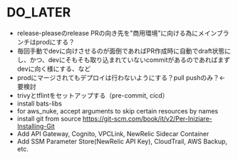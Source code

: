 # DO_LATER

- release-pleaseのrelease PRの向き先を"商用環境"に向ける為にメインブランチはprodにする？
- 毎回手動でdevに向けさせるのが面倒であればPR作成時に自動でdraft状態にし、かつ、devにそもそも取り込まれていないcommitがあるのであればまずdevに向く様にする、など
- prodにマージされてもデプロイは行わないようにする？pull pushのみ？←要検討
- trivyとtflintをセットアップする（pre-commit, cicd）
- install bats-libs
- for aws_nuke, accept arguments to skip certain resources by names
- install git from source <https://git-scm.com/book/it/v2/Per-Iniziare-Installing-Git>
- Add API Gateway, Cognito, VPCLink, NewRelic Sidecar Container
- Add SSM Parameter Store(NewRelic API Key), CloudTrail, AWS Backup, etc.
